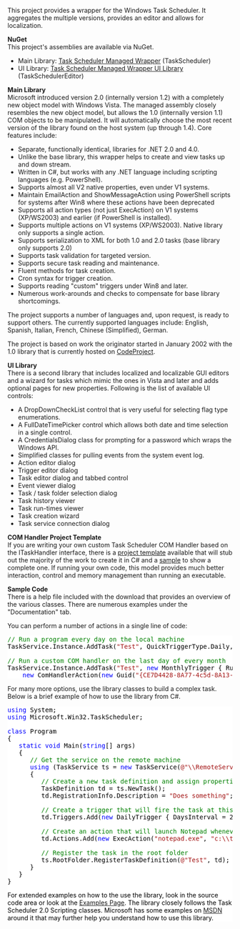 This project provides a wrapper for the Windows Task Scheduler. It aggregates the multiple versions, provides an editor and allows for localization.  

**NuGet**  
This project's assemblies are available via NuGet.

*   Main Library: [Task Scheduler Managed Wrapper](http://www.nuget.org/packages/TaskScheduler/) (TaskScheduler)
*   UI Library: [Task Scheduler Managed Wrapper UI Library](http://www.nuget.org/packages/TaskSchedulerEditor/) (TaskSchedulerEditor)

**Main Library**  
Microsoft introduced version 2.0 (internally version 1.2) with a completely new object model with Windows Vista. The managed assembly closely resembles the new object model, but allows the 1.0 (internally version 1.1) COM objects to be manipulated. It will automatically choose the most recent version of the library found on the host system (up through 1.4). Core features include:

*   Separate, functionally identical, libraries for .NET 2.0 and 4.0\.
*   Unlike the base library, this wrapper helps to create and view tasks up and down stream.
*   Written in C#, but works with any .NET language including scripting languages (e.g. PowerShell).
*   Supports almost all V2 native properties, even under V1 systems.
*   Maintain EmailAction and ShowMessageAction using PowerShell scripts for systems after Win8 where these actions have been deprecated
*   Supports all action types (not just ExecAction) on V1 systems (XP/WS2003) and earlier (if PowerShell is installed).
*   Supports multiple actions on V1 systems (XP/WS2003). Native library only supports a single action.
*   Supports serialization to XML for both 1.0 and 2.0 tasks (base library only supports 2.0)
*   Supports task validation for targeted version.
*   Supports secure task reading and maintenance.
*   Fluent methods for task creation.
*   Cron syntax for trigger creation.
*   Supports reading "custom" triggers under Win8 and later.
*   Numerous work-arounds and checks to compensate for base library shortcomings.

The project supports a number of languages and, upon request, is ready to support others. The currently supported languages include: English, Spanish, Italian, French, Chinese (Simplified), German.  

The project is based on work the originator started in January 2002 with the 1.0 library that is currently hosted on [CodeProject](http://www.codeproject.com/KB/system/taskschedulerlibrary.aspx).  

**UI Library**  
There is a second library that includes localized and localizable GUI editors and a wizard for tasks which mimic the ones in Vista and later and adds optional pages for new properties. Following is the list of available UI controls:

*   A DropDownCheckList control that is very useful for selecting flag type enumerations.
*   A FullDateTimePicker control which allows both date and time selection in a single control.
*   A CredentialsDialog class for prompting for a password which wraps the Windows API.
*   Simplified classes for pulling events from the system event log.
*   Action editor dialog
*   Trigger editor dialog
*   Task editor dialog and tabbed control
*   Event viewer dialog
*   Task / task folder selection dialog
*   Task history viewer
*   Task run-times viewer
*   Task creation wizard
*   Task service connection dialog

**COM Handler Project Template**  
If you are writing your own custom Task Scheduler COM Handler based on the <span class="codeInline">ITaskHandler</span> interface, there is a [project template](http://taskscheduler.codeplex.com/releases/view/142773) available that will stub out the majority of the work to create it in C# and a [sample](http://taskscheduler.codeplex.com/releases/view/29938) to show a complete one. If running your own code, this model provides much better interaction, control and memory management than running an executable.  

**Sample Code**  
There is a help file included with the download that provides an overview of the various classes. There are numerous examples under the "Documentation" tab.  

You can perform a number of actions in a single line of code:  

<div style="color:Black; background-color:White">

<pre><span style="color:Green">// Run a program every day on the local machine</span>
TaskService.Instance.AddTask(<span style="color:#A31515">"Test"</span>, QuickTriggerType.Daily, <span style="color:#A31515">"myprogram.exe"</span>, <span style="color:#A31515">"-a arg"</span>);

<span style="color:Green">// Run a custom COM handler on the last day of every month</span>
TaskService.Instance.AddTask(<span style="color:#A31515">"Test"</span>, <span style="color:Blue">new</span> MonthlyTrigger { RunOnLastDayOfMonth = <span style="color:Blue">true</span> }, 
    <span style="color:Blue">new</span> ComHandlerAction(<span style="color:Blue">new</span> Guid(<span style="color:#A31515">"{CE7D4428-8A77-4c5d-8A13-5CAB5D1EC734}"</span>)));
</pre>

</div>

For many more options, use the library classes to build a complex task. Below is a brief example of how to use the library from C#.  

<div style="color:Black; background-color:White">

<pre><span style="color:Blue">using</span> System;
<span style="color:Blue">using</span> Microsoft.Win32.TaskScheduler;

<span style="color:Blue">class</span> Program
{
   <span style="color:Blue">static</span> <span style="color:Blue">void</span> Main(<span style="color:Blue">string</span>[] args)
   {
      <span style="color:Green">// Get the service on the remote machine</span>
      <span style="color:Blue">using</span> (TaskService ts = <span style="color:Blue">new</span> TaskService(<span style="color:#A31515">@"\\RemoteServer"</span>))
      {
         <span style="color:Green">// Create a new task definition and assign properties</span>
         TaskDefinition td = ts.NewTask();
         td.RegistrationInfo.Description = <span style="color:#A31515">"Does something"</span>;

         <span style="color:Green">// Create a trigger that will fire the task at this time every other day</span>
         td.Triggers.Add(<span style="color:Blue">new</span> DailyTrigger { DaysInterval = 2 });

         <span style="color:Green">// Create an action that will launch Notepad whenever the trigger fires</span>
         td.Actions.Add(<span style="color:Blue">new</span> ExecAction(<span style="color:#A31515">"notepad.exe"</span>, <span style="color:#A31515">"c:\\test.log"</span>, <span style="color:Blue">null</span>));

         <span style="color:Green">// Register the task in the root folder</span>
         ts.RootFolder.RegisterTaskDefinition(<span style="color:#A31515">@"Test"</span>, td);
      }
   }
}
</pre>

For extended examples on how to the use the library, look in the source code area or look at the [Examples Page](http://taskscheduler.codeplex.com/wikipage?title=Examples&referringTitle=Home). The library closely follows the Task Scheduler 2.0 Scripting classes. Microsoft has some examples on [MSDN](http://msdn2.microsoft.com/en-us/library/aa384006(VS.85).aspx) around it that may further help you understand how to use this library.  
</div>
